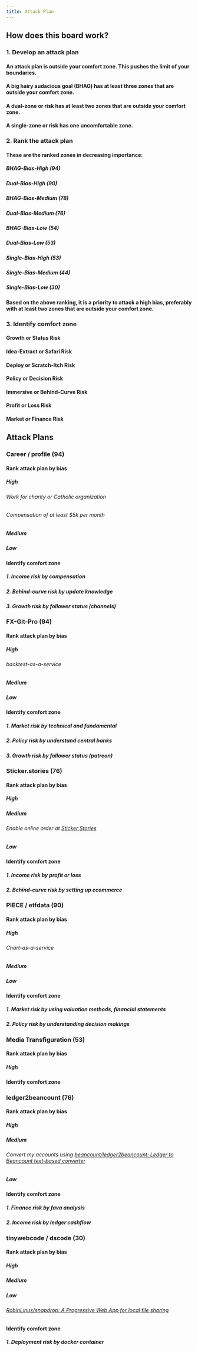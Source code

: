 ```yaml
---
title: Attack Plan
---
```


## How does this board work?
### 1. Develop an attack plan
#### An attack plan is outside your comfort zone. This pushes the limit of your boundaries.
#### A big hairy audacious goal (BHAG) has at least three zones that are outside your comfort zone.
#### A dual-zone or risk has at least two zones that are outside your comfort zone.
#### A single-zone or risk has one uncomfortable zone.
### 2. Rank the attack plan
#### These are the ranked zones in decreasing importance:
##### BHAG-Bias-High (94)
##### Dual-Bias-High (90)
##### BHAG-Bias-Medium (78)
##### Dual-Bias-Medium (76)
##### BHAG-Bias-Low (54)
##### Dual-Bias-Low (53)
##### Single-Bias-High (53)
##### Single-Bias-Medium (44)
##### Single-Bias-Low (30)
#### Based on the above ranking, it is a priority to attack a high bias, preferably with at least two zones that are outside your comfort zone.
### 3. Identify comfort zone
#### Growth or Status Risk
#### Idea-Extract or Safari Risk
#### Deploy or Scratch-Itch Risk
#### Policy or Decision Risk
#### Immersive or Behind-Curve Risk
#### Profit or Loss Risk
#### Market or Finance Risk
## Attack Plans
### Career / profile (94)
#### Rank attack plan by bias
##### High
###### Work for charity or Catholic organization
###### Compensation of at least $5k per month
##### Medium
##### Low
#### Identify comfort zone
##### 1. Income risk by compensation
##### 2. Behind-curve risk by update knowledge
##### 3. Growth risk by follower status (channels)
### FX-Git-Pro (94)
#### Rank attack plan by bias
##### High
###### backtest-as-a-service
##### Medium
##### Low
#### Identify comfort zone
##### 1. Market risk by technical and fundamental
##### 2. Policy risk by understand central banks
##### 3. Growth risk by follower status (patreon)
### Sticker.stories (76)
#### Rank attack plan by bias
##### High
##### Medium
###### Enable online order at [Sticker Stories](https://sticker.rocks/)
##### Low
#### Identify comfort zone
##### 1. Income risk by profit or loss
##### 2. Behind-curve risk by setting up ecommerce
### PIECE / etfdata (90)
#### Rank attack plan by bias
##### High
###### Chart-as-a-service
##### Medium
##### Low
#### Identify comfort zone
##### 1. Market risk by using valuation methods, financial statements
##### 2. Policy risk by understanding decision makings
### Media Transfiguration (53)
#### Rank attack plan by bias
##### High
#### Identify comfort zone
#####
### ledger2beancount (76)
#### Rank attack plan by bias
##### High
##### Medium
###### Convert my accounts using [beancount/ledger2beancount: Ledger to Beancount text-based converter](https://github.com/beancount/ledger2beancount)
##### Low
#### Identify comfort zone
##### 1. Finance risk by fava analysis
##### 2. Income risk by ledger cashflow
### tinywebcode / dscode (30)
#### Rank attack plan by bias
##### High
##### Medium
##### Low
###### [RobinLinus/snapdrop: A Progressive Web App for local file sharing](https://github.com/RobinLinus/snapdrop)
#### Identify comfort zone
##### 1. Deployment risk by docker container
